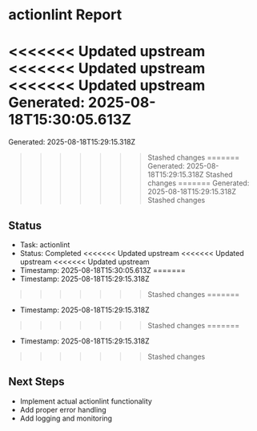 # actionlint Report

<<<<<<< Updated upstream
<<<<<<< Updated upstream
<<<<<<< Updated upstream
Generated: 2025-08-18T15:30:05.613Z
=======
Generated: 2025-08-18T15:29:15.318Z
>>>>>>> Stashed changes
=======
Generated: 2025-08-18T15:29:15.318Z
>>>>>>> Stashed changes
=======
Generated: 2025-08-18T15:29:15.318Z
>>>>>>> Stashed changes

## Status
- Task: actionlint
- Status: Completed
<<<<<<< Updated upstream
<<<<<<< Updated upstream
<<<<<<< Updated upstream
- Timestamp: 2025-08-18T15:30:05.613Z
=======
- Timestamp: 2025-08-18T15:29:15.318Z
>>>>>>> Stashed changes
=======
- Timestamp: 2025-08-18T15:29:15.318Z
>>>>>>> Stashed changes
=======
- Timestamp: 2025-08-18T15:29:15.318Z
>>>>>>> Stashed changes

## Next Steps
- Implement actual actionlint functionality
- Add proper error handling
- Add logging and monitoring
